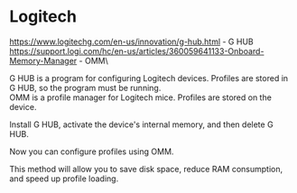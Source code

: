 # Logitech
https://www.logitechg.com/en-us/innovation/g-hub.html - G HUB\
https://support.logi.com/hc/en-us/articles/360059641133-Onboard-Memory-Manager - OMM\

G HUB is a program for configuring Logitech devices. Profiles are stored in G HUB, so the program must be running.\
OMM is a profile manager for Logitech mice. Profiles are stored on the device.

Install G HUB, activate the device's internal memory, and then delete G HUB.

Now you can configure profiles using OMM.

This method will allow you to save disk space, reduce RAM consumption, and speed up profile loading.